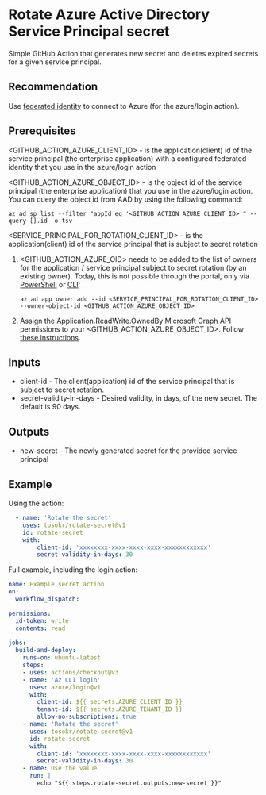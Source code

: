 # Rotate Azure Active Directory Service Principal secret

Simple GitHub Action that generates new secret and deletes expired secrets for a given service principal.

## Recommendation

Use [federated identity](https://learn.microsoft.com/en-us/azure/developer/github/connect-from-azure?tabs=azure-portal%2Clinux#use-the-azure-login-action-with-openid-connect) to connect to Azure (for the azure/login action).

## Prerequisites

<GITHUB_ACTION_AZURE_CLIENT_ID> - is the application(client) id of the service principal (the enterprise application) with a configured federated identity that you use in the azure/login action

<GITHUB_ACTION_AZURE_OBJECT_ID> - is the object id of the service principal (the enterprise application) that you use in the azure/login action. You can query the object id from AAD by using the following command:

`az ad sp list --filter "appId eq '<GITHUB_ACTION_AZURE_CLIENT_ID>'" --query [].id -o tsv`

<SERVICE_PRINCIPAL_FOR_ROTATION_CLIENT_ID> -  is the application(client) id of the service principal that is subject to secret rotation

1. <GITHUB_ACTION_AZURE_OID> needs to be added to the list of owners for the application / service principal subject to secret rotation (by an existing owner). Today, this is not possible through the portal, only via [PowerShell](https://docs.microsoft.com/en-us/powershell/module/azuread/add-azureadapplicationowner?view=azureadps-2.0) or [CLI](https://docs.microsoft.com/en-us/cli/azure/ad/app/owner?view=azure-cli-latest#az_ad_app_owner_add):

    `az ad app owner add --id <SERVICE_PRINCIPAL_FOR_ROTATION_CLIENT_ID> --owner-object-id <GITHUB_ACTION_AZURE_OBJECT_ID>`
2. Assign the Application.ReadWrite.OwnedBy Microsoft Graph API permissions to your <GITHUB_ACTION_AZURE_OBJECT_ID>. Follow [these instructions](https://aztoso.com/security/microsoft-graph-permissions-managed-identity/).


## Inputs

* client-id - The client(application) id of the service principal that is subject to secret rotation.
* secret-validity-in-days - Desired validity, in days, of the new secret. The default is 90 days.

## Outputs

* new-secret - The newly generated secret for the provided service principal

## Example

Using the action:

```yaml
  - name: 'Rotate the secret'
    uses: tosokr/rotate-secret@v1
    id: rotate-secret
    with:
        client-id: 'xxxxxxxx-xxxx-xxxx-xxxx-xxxxxxxxxxxx'
        secret-validity-in-days: 30
```

Full example, including the login action:

```yaml
name: Example secret action
on:
  workflow_dispatch:

permissions:
  id-token: write
  contents: read
      
jobs: 
  build-and-deploy:
    runs-on: ubuntu-latest
    steps:        
    - uses: actions/checkout@v3
    - name: 'Az CLI login'
      uses: azure/login@v1
      with:
        client-id: ${{ secrets.AZURE_CLIENT_ID }}
        tenant-id: ${{ secrets.AZURE_TENANT_ID }}          
        allow-no-subscriptions: true        
    - name: 'Rotate the secret'
      uses: tosokr/rotate-secret@v1
      id: rotate-secret
      with:
        client-id: 'xxxxxxxx-xxxx-xxxx-xxxx-xxxxxxxxxxxx'
        secret-validity-in-days: 30      
    - name: Use the value    
      run: |
        echo "${{ steps.rotate-secret.outputs.new-secret }}"
```